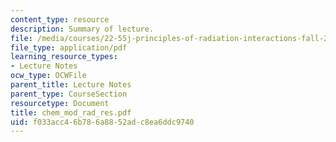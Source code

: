 ```yaml
---
content_type: resource
description: Summary of lecture.
file: /media/courses/22-55j-principles-of-radiation-interactions-fall-2004/f033acc46b786a8852adc8ea6ddc9740_chem_mod_rad_res.pdf
file_type: application/pdf
learning_resource_types:
- Lecture Notes
ocw_type: OCWFile
parent_title: Lecture Notes
parent_type: CourseSection
resourcetype: Document
title: chem_mod_rad_res.pdf
uid: f033acc4-6b78-6a88-52ad-c8ea6ddc9740
---
```

